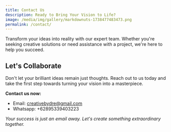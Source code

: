 ```yaml
---
title: Contact Us
description: Ready to Bring Your Vision to Life?
image: /media/img/gallery/markdownuts-1738477483473.png
permalink: /contact/
---
```

Transform your ideas into reality with our expert team. Whether you're seeking creative solutions or need assistance with a project, we're here to help you succeed.

## Let's Collaborate

Don't let your brilliant ideas remain just thoughts. Reach out to us today and take the first step towards turning your vision into a masterpiece.

**Contact us now:**

+ Email: creativebydre@gmail.com
+ Whatsapp: +62895339403223

*Your success is just an email away. Let's create something extraordinary together.*
